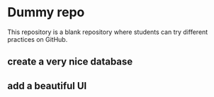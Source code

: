 # Dummy repo
This repository is a blank repository where students can try different practices on GitHub.

## create a very nice database

## add a beautiful UI 